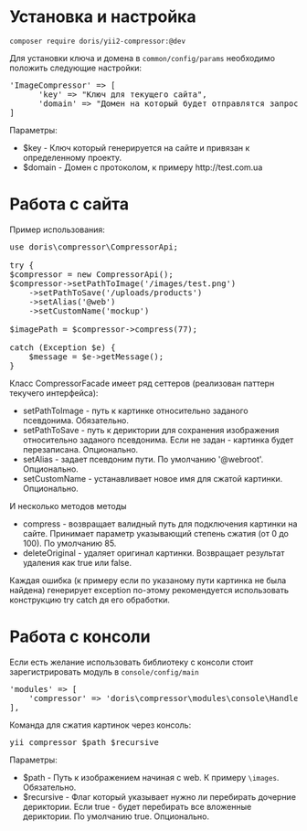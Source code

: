 # Установка и настройка
<code>composer require doris/yii2-compressor:@dev</code>

Для установки ключа и домена в <code>common/config/params</code> необходимо положить следующие настройки:<br>
<pre>
'ImageCompressor' => [
      'key' => "Ключ для текущего сайта",
      'domain' => "Домен на который будет отправлятся запрос"
]
</pre>
Параметры:
<ul>
<li>$key - Ключ который генерируется на сайте и привязан к определенному проекту.</li>
<li>$domain - Домен с протоколом, к примеру http://test.com.ua</li>
</ul>

# Работа с сайта

Пример использования:<br>
<pre>
use doris\compressor\CompressorApi;

try {
$compressor = new CompressorApi();
$compressor->setPathToImage('/images/test.png')
	->setPathToSave('/uploads/products')
	->setAlias('@web')
	->setCustomName('mockup')

$imagePath = $compressor->compress(77);

catch (Exception $e) {
    $message = $e->getMessage();
}
</pre>

Класс CompressorFacade имеет ряд сеттеров (реализован паттерн текучего интерфейса):
<ul>
	<li>setPathToImage - путь к картинке относительно заданого псевдонима. Обязательно.</li>
	<li>setPathToSave - путь к дериктории для сохранения изображения относительно заданого псевдонима. Если не задан - картинка будет перезаписана. Опционально.</li>
	<li>setAlias - задает псевдоним пути. По умолчанию '@webroot'. Опционально.</li>
	<li>setCustomName - устанавливает новое имя для сжатой картинки. Опционально.</li>
</ul>

И несколько методов методы 
<ul>
	<li>compress - возвращает валидный путь для подключения картинки на сайте. Принимает параметр указывающий степень сжатия (от 0 до 100). По умолчанию 85.</li>
	<li>deleteOriginal - удаляет оригинал картинки. Возвращает результат удаления как true или false.</li>
</ul>

Каждая ошибка (к примеру если по указаному пути картинка не была найдена) генерирует exception по-этому рекомендуется использовать конструкцию try catch дя его обработки.

# Работа с консоли

Если есть желание использовать библиотеку с консоли стоит зарегистрировать модуль в <code>console/config/main</code>
<pre>
'modules' => [
	'compressor' => 'doris\compressor\modules\console\Handler',
],
</pre>

Команда для сжатия картинок через консоль:
<pre>
yii compressor $path $recursive
</pre>

Параметры:
<ul>
<li>$path - Путь к изображением начиная с web. К примеру <code>\images</code>. Обязательно.</li>
<li>$recursive - Флаг который указывает нужно ли перебирать дочерние дериктории. 
Если true - будет перебирать все вложенные дериктории. По умолчанию true. Опционально.</li>
</ul>
